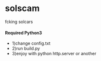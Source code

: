# solscam
fcking solcars

#### Required Python3
- 1)change config.txt
- 2)run build.py
- 3)enjoy with python http.server or another
